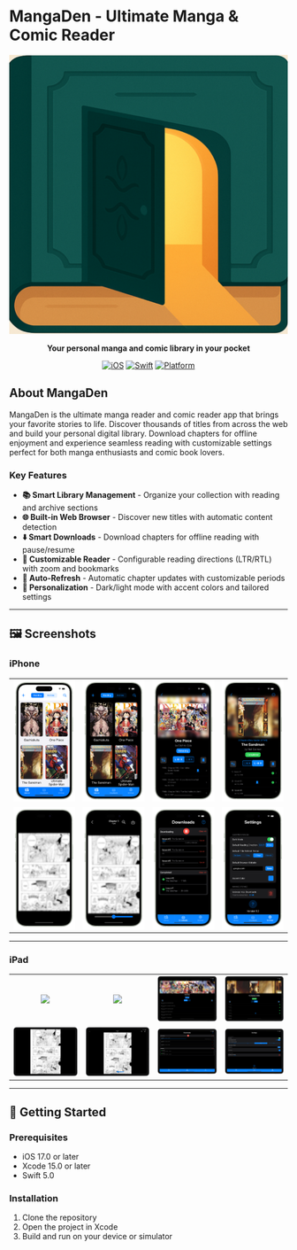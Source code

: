 # MangaDen - Ultimate Manga & Comic Reader

<div align="center">
  
  ![MangaDen Banner](screens/icon.png)

  **Your personal manga and comic library in your pocket**

  [![iOS](https://img.shields.io/badge/iOS-17.0+-blue.svg)](https://developer.apple.com/ios/)
  [![Swift](https://img.shields.io/badge/Swift-5.0-orange.svg)](https://swift.org/)
  [![Platform](https://img.shields.io/badge/Platform-iPhone%20%26%20iPad-lightgrey.svg)](https://apple.com/ios)

</div>

## About MangaDen

MangaDen is the ultimate manga reader and comic reader app that brings your favorite stories to life. Discover thousands of titles from across the web and build your personal digital library. Download chapters for offline enjoyment and experience seamless reading with customizable settings perfect for both manga enthusiasts and comic book lovers.

### Key Features

- **📚 Smart Library Management** - Organize your collection with reading and archive sections
- **🌐 Built-in Web Browser** - Discover new titles with automatic content detection
- **⬇️ Smart Downloads** - Download chapters for offline reading with pause/resume
- **📖 Customizable Reader** - Configurable reading directions (LTR/RTL) with zoom and bookmarks
- **🔄 Auto-Refresh** - Automatic chapter updates with customizable periods
- **🎨 Personalization** - Dark/light mode with accent colors and tailored settings

---

## 🖼️ Screenshots

### iPhone
<div align="center">

| | | | |
|:---:|:---:|:---:|:---:|
| <img src="screens/screen1.png" width="200"> | <img src="screens/screen2.png" width="200"> | <img src="screens/screen3.png" width="200"> | <img src="screens/screen4.png" width="200"> |
| <img src="screens/screen5.png" width="200"> | <img src="screens/screen6.png" width="200"> | <img src="screens/screen7.png" width="200"> | <img src="screens/screen8.png" width="200"> |

</div>

---

### iPad
<div align="center">

| | | | |
|:---:|:---:|:---:|:---:|
| <img src="screens/screens1.png" width="250"> | <img src="screens/screens2.png" width="250"> | <img src="screens/screens3.png" width="250"> | <img src="screens/screens4.png" width="250"> |
| <img src="screens/screens5.png" width="250"> | <img src="screens/screens6.png" width="250"> | <img src="screens/screens7.png" width="250"> | <img src="screens/screens8.png" width="250"> |

</div>

---

## 🚀 Getting Started

### Prerequisites
- iOS 17.0 or later
- Xcode 15.0 or later
- Swift 5.0

### Installation
1. Clone the repository
2. Open the project in Xcode
3. Build and run on your device or simulator